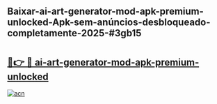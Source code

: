 ## Baixar-ai-art-generator-mod-apk-premium-unlocked-Apk-sem-anúncios-desbloqueado-completamente-2025-#3gb15

# <h2><a href="https://ainizakaria.my?title=ai-art-generator-mod-apk-premium-unlocked&ref=20M">🔗👉 🔴 ai-art-generator-mod-apk-premium-unlocked</a></h2>

[![acn](https://github.com/user-attachments/assets/0f9c940e-d8b0-45ae-aac7-cd30a18b3e1c)](https://ainizakaria.my?title=ai-art-generator-mod-apk-premium-unlocked&ref=20M)

